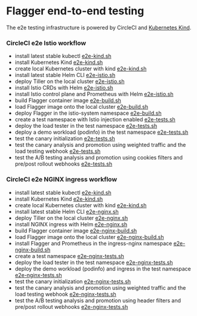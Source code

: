 # Flagger end-to-end testing

The e2e testing infrastructure is powered by CircleCI and [Kubernetes Kind](https://github.com/kubernetes-sigs/kind).

### CircleCI e2e Istio workflow

* install latest stable kubectl [e2e-kind.sh](e2e-kind.sh)
* install Kubernetes Kind [e2e-kind.sh](e2e-kind.sh)
* create local Kubernetes cluster with kind [e2e-kind.sh](e2e-kind.sh)
* install latest stable Helm CLI [e2e-istio.sh](e2e-istio.sh)
* deploy Tiller on the local cluster [e2e-istio.sh](e2e-istio.sh)
* install Istio CRDs with Helm [e2e-istio.sh](e2e-istio.sh)
* install Istio control plane and Prometheus with Helm [e2e-istio.sh](e2e-istio.sh)
* build Flagger container image [e2e-build.sh](e2e-build.sh)
* load Flagger image onto the local cluster [e2e-build.sh](e2e-build.sh)
* deploy Flagger in the istio-system namespace [e2e-build.sh](e2e-build.sh)
* create a test namespace with Istio injection enabled [e2e-tests.sh](e2e-tests.sh)
* deploy the load tester in the test namespace [e2e-tests.sh](e2e-tests.sh)
* deploy a demo workload (podinfo) in the test namespace [e2e-tests.sh](e2e-tests.sh)
* test the canary initialization [e2e-tests.sh](e2e-tests.sh)
* test the canary analysis and promotion using weighted traffic and the load testing webhook [e2e-tests.sh](e2e-tests.sh)
* test the A/B testing analysis and promotion using cookies filters and pre/post rollout webhooks [e2e-tests.sh](e2e-tests.sh)

### CircleCI e2e NGINX ingress workflow

* install latest stable kubectl [e2e-kind.sh](e2e-kind.sh)
* install Kubernetes Kind [e2e-kind.sh](e2e-kind.sh)
* create local Kubernetes cluster with kind [e2e-kind.sh](e2e-kind.sh)
* install latest stable Helm CLI [e2e-nginx.sh](e2e-istio.sh)
* deploy Tiller on the local cluster [e2e-nginx.sh](e2e-istio.sh)
* install NGINX ingress with Helm [e2e-nginx.sh](e2e-istio.sh)
* build Flagger container image [e2e-nginx-build.sh](e2e-build.sh)
* load Flagger image onto the local cluster [e2e-nginx-build.sh](e2e-build.sh)
* install Flagger and Prometheus in the ingress-nginx namespace [e2e-nginx-build.sh](e2e-build.sh)
* create a test namespace [e2e-nginx-tests.sh](e2e-tests.sh)
* deploy the load tester in the test namespace [e2e-nginx-tests.sh](e2e-tests.sh)
* deploy the demo workload (podinfo) and ingress in the test namespace [e2e-nginx-tests.sh](e2e-tests.sh)
* test the canary initialization [e2e-nginx-tests.sh](e2e-tests.sh)
* test the canary analysis and promotion using weighted traffic and the load testing webhook [e2e-nginx-tests.sh](e2e-tests.sh)
* test the A/B testing analysis and promotion using header filters and pre/post rollout webhooks [e2e-nginx-tests.sh](e2e-tests.sh)
